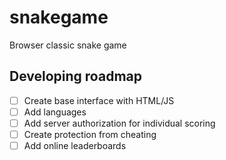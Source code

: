 # snakegame
Browser classic snake game

## Developing roadmap
- [ ] Create base interface with HTML/JS
- [ ] Add languages
- [ ] Add server authorization for individual scoring
- [ ] Create protection from cheating
- [ ] Add online leaderboards
